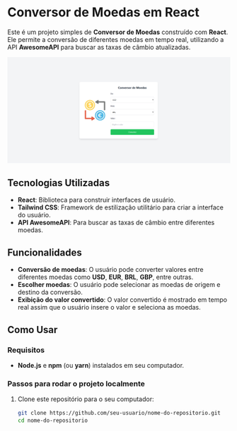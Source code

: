 # Conversor de Moedas em React

Este é um projeto simples de **Conversor de Moedas** construído com **React**. Ele permite a conversão de diferentes moedas em tempo real, utilizando a API **AwesomeAPI** para buscar as taxas de câmbio atualizadas.

![Captura de Tela](./src/assets/Screenshot_19.png)

## Tecnologias Utilizadas

- **React**: Biblioteca para construir interfaces de usuário.
- **Tailwind CSS**: Framework de estilização utilitário para criar a interface do usuário.
- **API AwesomeAPI**: Para buscar as taxas de câmbio entre diferentes moedas.

## Funcionalidades

- **Conversão de moedas**: O usuário pode converter valores entre diferentes moedas como **USD**, **EUR**, **BRL**, **GBP**, entre outras.
- **Escolher moedas**: O usuário pode selecionar as moedas de origem e destino da conversão.
- **Exibição do valor convertido**: O valor convertido é mostrado em tempo real assim que o usuário insere o valor e seleciona as moedas.

## Como Usar

### Requisitos

- **Node.js** e **npm** (ou **yarn**) instalados em seu computador.

### Passos para rodar o projeto localmente

1. Clone este repositório para o seu computador:

   ```bash
   git clone https://github.com/seu-usuario/nome-do-repositorio.git
   cd nome-do-repositorio
